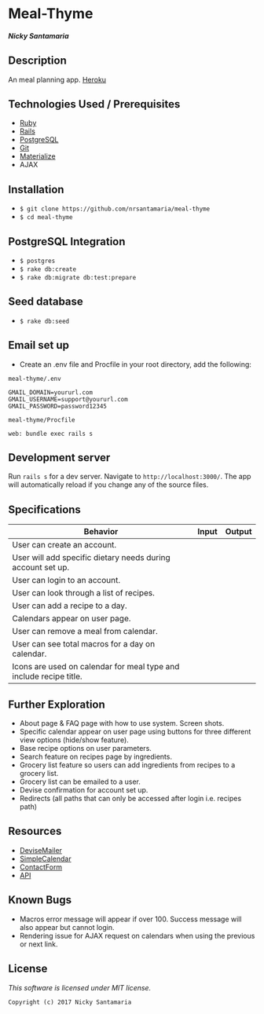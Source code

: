 # Meal-Thyme

#### _Nicky Santamaria_

## Description

An meal planning app. [Heroku](https://meal-thyme.herokuapp.com/)

## Technologies Used / Prerequisites

* [Ruby](https://www.ruby-lang.org/en/downloads/)
* [Rails](http://rubyonrails.org/)
* [PostgreSQL](https://www.postgresql.org/docs/9.2/static/app-psql.html)
* [Git](https://git-scm.com/)
* [Materialize](http://materializecss.com/)
* AJAX

## Installation

* `$ git clone https://github.com/nrsantamaria/meal-thyme`
* `$ cd meal-thyme`

## PostgreSQL Integration
* `$ postgres`
* `$ rake db:create`
* `$ rake db:migrate db:test:prepare`

## Seed database
* `$ rake db:seed`

## Email set up
* Create an .env file and Procfile in your root directory, add the following:
```
meal-thyme/.env

GMAIL_DOMAIN=yoururl.com
GMAIL_USERNAME=support@yoururl.com
GMAIL_PASSWORD=password12345

meal-thyme/Procfile

web: bundle exec rails s

```

## Development server

Run `rails s` for a dev server. Navigate to `http://localhost:3000/`. The app will automatically reload if you change any of the source files.

## Specifications

| Behavior |  Input   |  Output  |
|----------|:--------:|:--------:|
|User can create an account.|||
|User will add specific dietary needs during account set up.|||
|User can login to an account.|||
|User can look through a list of recipes.|||
|User can add a recipe to a day.|||
|Calendars appear on user page.|||
|User can remove a meal from calendar.|||
|User can see total macros for a day on calendar.|||
|Icons are used on calendar for meal type and include recipe title.|||

## Further Exploration
* About page & FAQ page with how to use system. Screen shots.
* Specific calendar appear on user page using buttons for three different view options (hide/show feature).
* Base recipe options on user parameters.
* Search feature on recipes page by ingredients.
* Grocery list feature so users can add ingredients from recipes to a grocery list.
* Grocery list can be emailed to a user.
* Devise confirmation for account set up.
* Redirects (all paths that can only be accessed after login i.e. recipes path)

## Resources
* [DeviseMailer](https://rubyonrailshelp.wordpress.com/2014/01/02/setting-up-mailer-using-devise-for-forgot-password/)
* [SimpleCalendar](http://excid3.github.io/simple_calendar/)
* [ContactForm](https://rubyonrailshelp.wordpress.com/2014/01/08/rails-4-simple-form-and-mail-form-to-make-contact-form/)
* [API](https://market.mashape.com/spoonacular/recipe-food-nutrition#search-recipes-complex)

## Known Bugs
* Macros error message will appear if over 100. Success message will also appear but cannot login.
* Rendering issue for AJAX request on calendars when using the previous or next link.

## License

*This software is licensed under MIT license.*

```
Copyright (c) 2017 Nicky Santamaria
```
<!-- future home of some screenshots :)
## Home Page
![Home page](app/assets/images/home.png) -->
